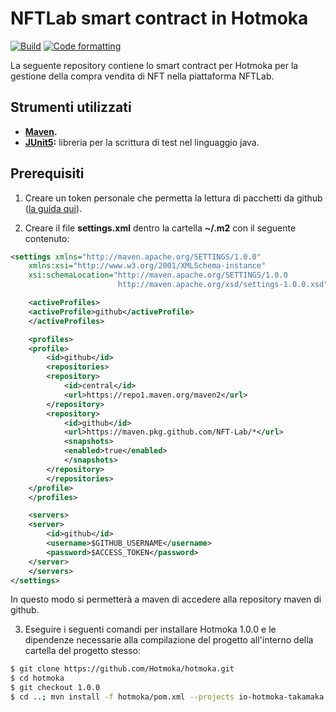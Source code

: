 # NFTLab smart contract in Hotmoka

[![Build](https://github.com/NFT-Lab/ERC721-marketplace-hotmoka/actions/workflows/build.yml/badge.svg)](https://github.com/NFT-Lab/smart-contract-hotmoka/actions/workflows/build.yml)
[![Code formatting](https://github.com/NFT-Lab/ERC721-marketplace-hotmoka/actions/workflows/code-formatting.yml/badge.svg)](https://github.com/NFT-Lab/smart-contract-hotmoka/actions/workflows/code-formatting.yml)

La seguente repository contiene lo smart contract per Hotmoka per la gestione della compra vendita di NFT nella piattaforma NFTLab.

## Strumenti utilizzati

* **[Maven](https://maven.apache.org/).**
* **[JUnit5](https://junit.org/junit5/):** libreria per la scrittura di test nel linguaggio java.

## Prerequisiti

1. Creare un token personale che permetta la lettura di pacchetti da github ([la guida qui](https://docs.github.com/en/github/authenticating-to-github/keeping-your-account-and-data-secure/creating-a-personal-access-token)).

2. Creare il file **settings.xml** dentro la cartella **~/.m2** con il seguente contenuto:

```xml
<settings xmlns="http://maven.apache.org/SETTINGS/1.0.0"
	xmlns:xsi="http://www.w3.org/2001/XMLSchema-instance"
	xsi:schemaLocation="http://maven.apache.org/SETTINGS/1.0.0
						http://maven.apache.org/xsd/settings-1.0.0.xsd">

	<activeProfiles>
	<activeProfile>github</activeProfile>
	</activeProfiles>

	<profiles>
	<profile>
		<id>github</id>
		<repositories>
		<repository>
			<id>central</id>
			<url>https://repo1.maven.org/maven2</url>
		</repository>
		<repository>
			<id>github</id>
			<url>https://maven.pkg.github.com/NFT-Lab/*</url>
			<snapshots>
			<enabled>true</enabled>
			</snapshots>
		</repository>
		</repositories>
	</profile>
	</profiles>

	<servers>
	<server>
		<id>github</id>
		<username>$GITHUB_USERNAME</username>
		<password>$ACCESS_TOKEN</password>
	</server>
	</servers>
</settings>
```

In questo modo si permetterà a maven di accedere alla repository maven di github.

3. Eseguire i seguenti comandi per installare Hotmoka 1.0.0 e le dipendenze necessarie alla compilazione del progetto
all'interno della cartella del progetto stesso:

```bash
$ git clone https://github.com/Hotmoka/hotmoka.git
$ cd hotmoka
$ git checkout 1.0.0
$ cd ..; mvn install -f hotmoka/pom.xml --projects io-hotmoka-takamaka
```

